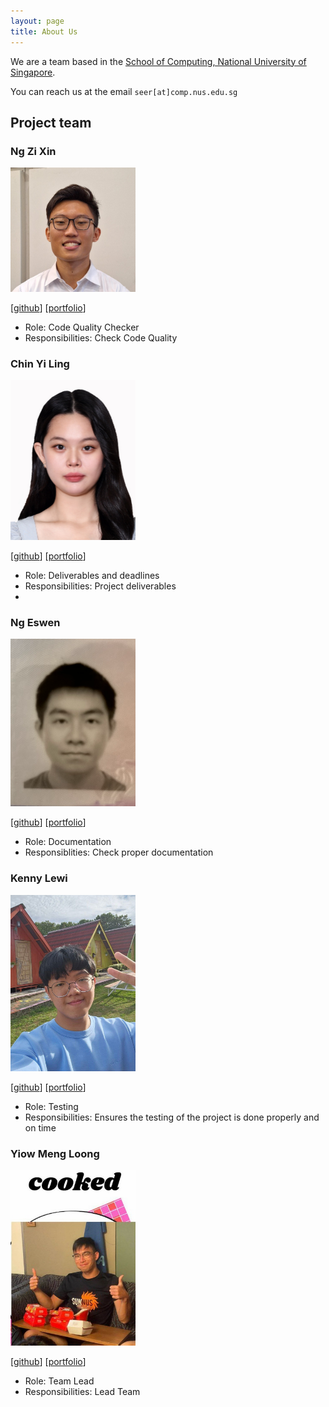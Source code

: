 ```yaml
---
layout: page
title: About Us
---
```


We are a team based in the [School of Computing, National University of Singapore](https://www.comp.nus.edu.sg).

You can reach us at the email `seer[at]comp.nus.edu.sg`

## Project team

### Ng Zi Xin

<img src="images/ngzixin.png" width="200px">

[[github](https://github.com/ngzixin)]
[[portfolio](team/ngzixin.md)]

* Role: Code Quality Checker
* Responsibilities: Check Code Quality

### Chin Yi Ling
<img src="images/ylchin.png" width="200px">

[[github](https://github.com/ylchin)]
[[portfolio](team/ylchin.md)]

* Role: Deliverables and deadlines
* Responsibilities: Project deliverables
*
### Ng Eswen

<img src="images/solomon0519.png" width="200px">

[[github](https://github.com/Solomon0519)]
[[portfolio](team/Eswen.md)]

* Role: Documentation
* Responsiblities: Check proper documentation

### Kenny Lewi

<img src="images/kennylewi.png" width="200px">

[[github](http://github.com/kennylewi)]
[[portfolio](team/kennylewi.md)]

* Role: Testing
* Responsibilities: Ensures the testing of the project is done properly and on time

### Yiow Meng Loong

<img src="images/creditablex.png" width="200px">

[[github](http://github.com/creditablex)]
[[portfolio](team/creditablex.md)]

* Role: Team Lead
* Responsibilities: Lead Team
